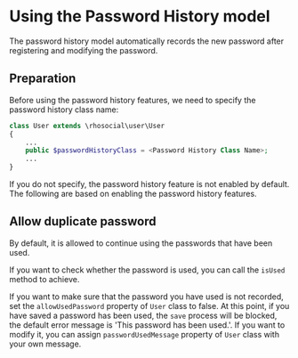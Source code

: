 # Using the Password History model

The password history model automatically records the new password after registering and modifying the password.

## Preparation

Before using the password history features, we need to specify the password history class name:

```php
class User extends \rhosocial\user\User
{
    ...
    public $passwordHistoryClass = <Password History Class Name>;
    ...
}
```

If you do not specify, the password history feature is not enabled by default.
The following are based on enabling the password history features.

## Allow duplicate password

By default, it is allowed to continue using the passwords that have been used.

If you want to check whether the password is used, you can call the `isUsed` method to achieve.

If you want to make sure that the password you have used is not recorded, set the
`allowUsedPassword` property of `User` class to false.
At this point, if you have saved a password has been used, the `save` process will be blocked,
the default error message is 'This password has been used.'.
If you want to modify it, you can assign `passwordUsedMessage` property of `User`
class with your own message.